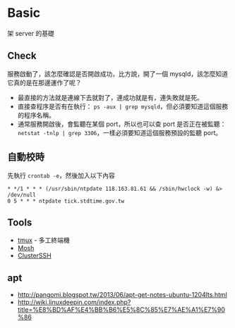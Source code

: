 # Basic

架 server 的基礎

## Check

服務啟動了，該怎麼確認是否開啟成功，比方說，開了一個 mysqld，該怎麼知道它真的是在那邊運作了呢？

* 最直接的方法就是連線下去就對了，連成功就是有，連失敗就是死。
* 直接查程序是否有在執行： `ps -aux | grep mysqld`，但必須要知道這個服務的程序名稱。
* 通常服務開啟後，會監聽在某個 port，所以也可以查 port 是否正在被監聽： `netstat -tnlp | grep 3306`，一樣必須要知道這個服務預設的監聽 port。

## 自動校時

先執行 `crontab -e`，然後加入以下內容

```
* */1 * * * (/usr/sbin/ntpdate 118.163.81.61 && /sbin/hwclock -w) &> /dev/null
0 5 * * * ntpdate tick.stdtime.gov.tw
```

## Tools

* [tmux](/linux/tmux.md) - 多工終端機
* [Mosh](http://blog.longwin.com.tw/2012/11/mosh-replcae-ssh-2012/)
* [ClusterSSH](http://os.51cto.com/art/201103/250014.htm)

## apt

* http://pangomi.blogspot.tw/2013/06/apt-get-notes-ubuntu-1204lts.html
* http://wiki.linuxdeepin.com/index.php?title=%E8%BD%AF%E4%BB%B6%E5%8C%85%E7%AE%A1%E7%90%86
